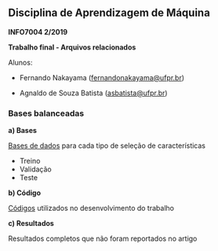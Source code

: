 ## Disciplina de Aprendizagem de Máquina
**INFO7004 2/2019**

**Trabalho final - Arquivos relacionados**

Alunos:
- Fernando Nakayama (fernandonakayama@ufpr.br)

- Agnaldo de Souza Batista (asbatista@ufpr.br)

### Bases balanceadas

**a) Bases**

[Bases de dados](https://github.com/fernandonakayama/Disciplina_Machine_Learning/tree/master/base_balanceada/bases) para cada tipo de seleção de características
- Treino
- Validação
- Teste 

**b) Código**

[Códigos](https://github.com/fernandonakayama/Disciplina_Machine_Learning/tree/master/base_balanceada/codigos) utilizados no desenvolvimento do trabalho

**c) Resultados**

Resultados completos que não foram reportados no artigo
